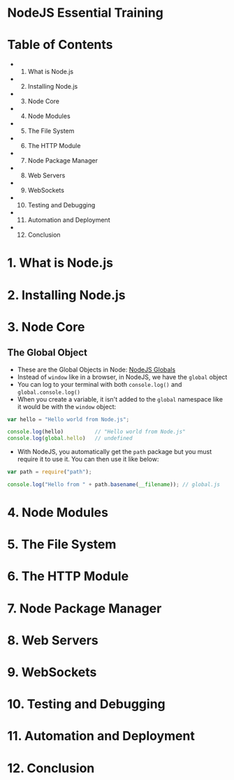 # NodeJS Essential Training

# Table of Contents

 - 1. What is Node.js
 - 2. Installing Node.js
 - 3. Node Core
 - 4. Node Modules
 - 5. The File System
 - 6. The HTTP Module
 - 7. Node Package Manager
 - 8. Web Servers
 - 9. WebSockets
 - 10. Testing and Debugging
 - 11. Automation and Deployment
 - 12. Conclusion

# 1. What is Node.js

# 2. Installing Node.js

# 3. Node Core

## The Global Object

- These are the Global Objects in Node: [NodeJS Globals](https://nodejs.org/api/globals.html)
- Instead of `window` like in a browser, in NodeJS, we have the `global` object
- You can log to your terminal with both `console.log()` and `global.console.log()`
- When you create a variable, it isn't added to the `global` namespace like it would be with the `window` object:

```js
var hello = "Hello world from Node.js";

console.log(hello)          // "Hello world from Node.js"
console.log(global.hello)   // undefined
```

- With NodeJS, you automatically get the `path` package but you must require it to use it. You can then use it like below:

```js
var path = require("path");

console.log("Hello from " + path.basename(__filename)); // global.js
```


# 4. Node Modules

# 5. The File System

# 6. The HTTP Module

# 7. Node Package Manager

# 8. Web Servers

# 9. WebSockets

# 10. Testing and Debugging

# 11. Automation and Deployment

# 12. Conclusion